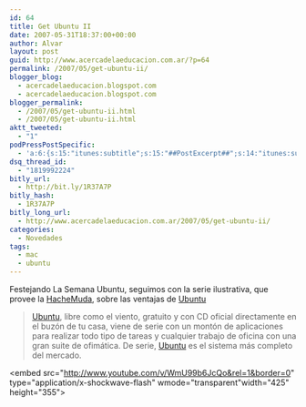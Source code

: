 ```yaml
---
id: 64
title: Get Ubuntu II
date: 2007-05-31T18:37:00+00:00
author: Alvar
layout: post
guid: http://www.acercadelaeducacion.com.ar/?p=64
permalink: /2007/05/get-ubuntu-ii/
blogger_blog:
  - acercadelaeducacion.blogspot.com
  - acercadelaeducacion.blogspot.com
blogger_permalink:
  - /2007/05/get-ubuntu-ii.html
  - /2007/05/get-ubuntu-ii.html
aktt_tweeted:
  - "1"
podPressPostSpecific:
  - 'a:6:{s:15:"itunes:subtitle";s:15:"##PostExcerpt##";s:14:"itunes:summary";s:15:"##PostExcerpt##";s:15:"itunes:keywords";s:17:"##WordPressCats##";s:13:"itunes:author";s:10:"##Global##";s:15:"itunes:explicit";s:7:"Default";s:12:"itunes:block";s:7:"Default";}'
dsq_thread_id:
  - "1819992224"
bitly_url:
  - http://bit.ly/1R37A7P
bitly_hash:
  - 1R37A7P
bitly_long_url:
  - http://www.acercadelaeducacion.com.ar/2007/05/get-ubuntu-ii/
categories:
  - Novedades
tags:
  - mac
  - ubuntu
---
```

Festejando La Semana Ubuntu, seguimos con la serie ilustrativa, que provee la <a href="http://www.hachemuda.com/">HacheMuda</a>, sobre las ventajas de <a href="http://www.ubuntu.com/">Ubuntu</a>

<a href="http://www.ubuntu.com/"></a>
<blockquote><a href="http://www.ubuntu.com/">Ubuntu</a>, libre como el viento, gratuito y con CD oficial directamente en el buzón de tu casa, viene de serie con un montón de aplicaciones para realizar todo tipo de tareas y cualquier trabajo de oficina con una gran suite de ofimática. De serie, <a href="http://www.ubuntu.com/">Ubuntu</a> es el sistema más completo del mercado.</blockquote>

<object width="425" height="355"><param name="movie" value="http://www.youtube.com/v/WmU99b6JcQo&rel=1&border=0"></param><param name="wmode" value="transparent"></param><embed src="http://www.youtube.com/v/WmU99b6JcQo&rel=1&border=0" type="application/x-shockwave-flash" wmode="transparent"width="425" height="355"></embed></object>
